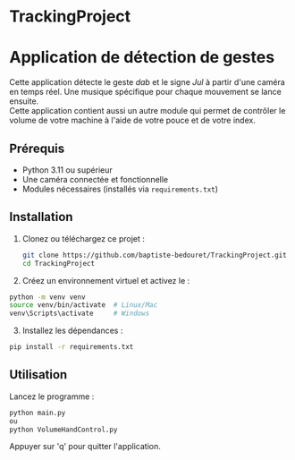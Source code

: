 # TrackingProject

# Application de détection de gestes

Cette application détecte le geste *dab* et le signe *Jul* à partir d'une caméra en temps réel. Une musique spécifique pour chaque mouvement se lance ensuite.  
Cette application contient aussi un autre module qui permet de contrôler le volume de votre machine à l'aide de votre pouce et de votre index.

## Prérequis
- Python 3.11 ou supérieur
- Une caméra connectée et fonctionnelle
- Modules nécessaires (installés via `requirements.txt`)

## Installation
1. Clonez ou téléchargez ce projet :
   ```bash
   git clone https://github.com/baptiste-bedouret/TrackingProject.git
   cd TrackingProject

2. Créez un environnement virtuel et activez le :
```bash
python -m venv venv
source venv/bin/activate  # Linux/Mac
venv\Scripts\activate     # Windows
```

3. Installez les dépendances :
```bash
pip install -r requirements.txt
```

## Utilisation

Lancez le programme :
```bash
python main.py
ou 
python VolumeHandControl.py
```

Appuyer sur 'q' pour quitter l'application.




